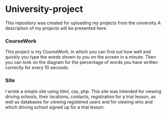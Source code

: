 # University-project
This repository was created for uploading my projects from the university 
A description of my projects will be presented here.
<h3>CourseWork</h3>
This project is my CourseWork, in which you can find out how well and quickly you type the words shown to you on the screen in a minute. Then you can look on the diagram for the percentage of words you have written correctly for every 10 seconds. 

<h3>Site</h3>
I wrote a simple site using html, css, php. This site was intended for viewing driving schools, their locations, contacts, registration for a trial lesson, as well as databases for viewing registered users and for viewing who and which driving school signed up for a trial lesson.
